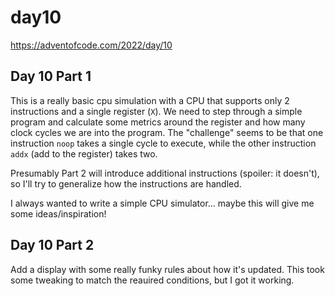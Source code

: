 # day10

<https://adventofcode.com/2022/day/10>

## Day 10 Part 1

This is a really basic cpu simulation with a CPU that supports only 2 instructions and a single register (`X`). 
We need to step through a simple program and calculate some metrics around the register and how many clock cycles 
we are into the program.  The "challenge" seems to be that one instruction `noop` takes a single cycle to execute, while the other 
instruction `addx` (add to the register) takes two.

Presumably Part 2 will introduce additional instructions (spoiler: it doesn't), so I'll try to generalize how the instructions are handled.

I always wanted to write a simple CPU simulator... maybe this will give me some ideas/inspiration!

## Day 10 Part 2

Add a display with some really funky rules about how it's updated.  This took some tweaking to match the 
reauired conditions, but I got it working.
